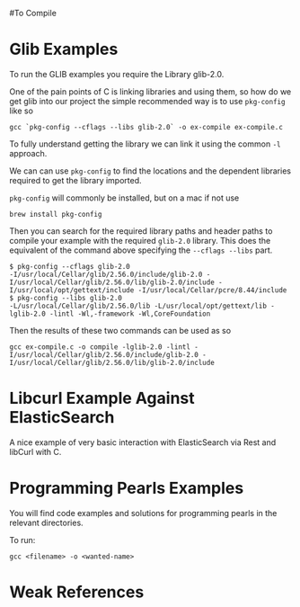 #To Compile

# Glib Examples

To run the GLIB examples you require the Library glib-2.0. 

One of the pain points of C is linking libraries and using them, so how do we 
get glib into our project the simple recommended way is to use `pkg-config` like so

```shell script
gcc `pkg-config --cflags --libs glib-2.0` -o ex-compile ex-compile.c
```

To fully understand getting the library we can link it using the common `-l` approach.

We can can use `pkg-config` to find the locations and the dependent libraries required to get the library imported.

`pkg-config` will commonly be installed, but on a mac if not use 

```shell script
brew install pkg-config
```

Then you can search for the required library paths and header paths to compile your example with the 
required `glib-2.0` library. This does the equivalent of the command above specifying the `--cflags --libs` 
part.

```shell script
$ pkg-config --cflags glib-2.0
-I/usr/local/Cellar/glib/2.56.0/include/glib-2.0 -I/usr/local/Cellar/glib/2.56.0/lib/glib-2.0/include -I/usr/local/opt/gettext/include -I/usr/local/Cellar/pcre/8.44/include
$ pkg-config --libs glib-2.0
-L/usr/local/Cellar/glib/2.56.0/lib -L/usr/local/opt/gettext/lib -lglib-2.0 -lintl -Wl,-framework -Wl,CoreFoundation
```

Then the results of these two commands can be used as so
```shell script
gcc ex-compile.c -o compile -lglib-2.0 -lintl -I/usr/local/Cellar/glib/2.56.0/include/glib-2.0 -I/usr/local/Cellar/glib/2.56.0/lib/glib-2.0/include
```


# Libcurl Example Against ElasticSearch
A nice example of very basic interaction with ElasticSearch via Rest and libCurl with C.

# Programming Pearls Examples
You will find code examples and solutions for programming pearls in the relevant directories. 

To run:
```shell script
gcc <filename> -o <wanted-name>
```

# Weak References

